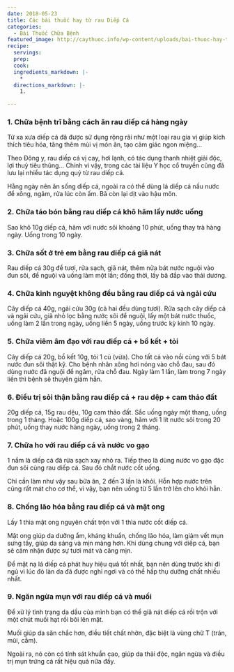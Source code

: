 ```yaml
---
date: 2018-05-23
title: Các bài thuốc hay từ rau Diếp Cá
categories:
  - Bài Thuốc Chữa Bệnh
featured_image: http://caythuoc.info/wp-content/uploads/bai-thuoc-hay-tu-rau-diep-ca-1.png
recipe:
  servings:  
  prep:  
  cook:  
  ingredients_markdown: |-
    * 
  directions_markdown: |-
    1. 

---
```

<h3>1. Chữa bệnh trĩ bằng cách ăn rau diếp cá hàng ngày</h3>

Từ xa xưa diếp cá đã được sử dụng rộng rãi như một loại rau gia vị giúp kích thích tiêu hóa, tăng thêm mùi vị món ăn, tạo cảm giác ngon miệng…

Theo Đông y, rau diếp cá vị cay, hơi lạnh, có tác dụng thanh nhiệt giải độc, lợi thuỷ tiêu thũng… Chính vì vậy, trong các tài liệu Y học cổ truyền cũng đã lưu lại nhiều tác dụng quý từ rau diếp cá.

Hằng ngày nên ăn sống diếp cá, ngoài ra có thể dùng lá diếp cá nấu nước để xông, ngâm, rửa lúc còn ấm. Bã còn lại dịt vào hậu môn.

<h3>2. Chữa táo bón bằng rau diếp cá khô hãm lấy nước uống</h3>

Sao khô 10g diếp cá, hãm với nước sôi khoảng 10 phút, uống thay trà hàng ngày. Uống trong 10 ngày.

<h3>3. Chữa sốt ở trẻ em bằng rau diếp cá giã nát</h3>

Rau diếp cá 30g để tươi, rửa sạch, giã nát, thêm nửa bát nước nguội vào đun sôi, để nguội và uống làm một lần; đồng thời, lấy bã đắp vào thái dương.

<h3>4. Chữa kinh nguyệt không đều bằng rau diếp cá và ngải cứu</h3>

Cây diếp cá 40g, ngải cứu 30g (cả hai đều dùng tươi). Rửa sạch cây diếp cá và ngải cứu, giã nhỏ lọc bằng nước sôi để nguội, lấy một bát nước thuốc, uống làm 2 lần trong ngày, uống liền 5 ngày, uống trước kỳ kinh 10 ngày.

<h3>5. Chữa viêm âm đạo với rau diếp cá + bồ kết + tỏi</h3>

Cây diếp cá 20g, bồ kết 10g, tỏi 1 củ (vừa). Cho tất cả vào nồi cùng với 5 bát nước đun sôi thật kỹ. Cho bệnh nhân xông hơi nóng vào chỗ đau, sau đó dùng nước đã nguội để ngâm, rửa chỗ đau. Ngày làm 1 lần, làm trong 7 ngày liền thì bệnh sẽ thuyên giảm hẳn.

<h3>6. Điều trị sỏi thận bằng rau diếp cá + rau dệp + cam thảo đất</h3>

20g diếp cá, 15g rau dệu, 10g cam thảo đất. Sắc uống ngày một thang, uống trong 1 tháng. Hoặc 100g diếp cá, sao vàng, hãm với 1 lít nước sôi trong 20 phút, uống thay nước hàng ngày, uống trong 2 tháng.

<h3>7. Chữa ho với rau diếp cá và nước vo gạo</h3>

1 nắm là diếp cá đã rửa sạch xay nhỏ ra. Tiếp theo là dùng nước vo gạo đặc đun sôi cùng rau diếp cá. Sau đó chắt nước cốt uống.

Chỉ cần làm như vậy sau bữa ăn, 2 đến 3 lần là khỏi. Hỗn hợp nước trên cũng rất mát cho cơ thể, vì vậy, bạn nên uống từ 5 lần trở lên cho khỏi hẳn.

<h3>8. Chống lão hóa bằng rau diếp cá và mật ong</h3>

Lấy 1 thìa mật ong nguyên chất trộn với 1 thìa nước cốt diếp cá.

Mật ong giúp da dưỡng ẩm, kháng khuẩn, chống lão hóa, làm giảm vết mụn sưng tấy, giúp da sáng và mịn màng hơn. Khi dùng chung với diếp cá, bạn sẽ cảm nhận được sự tươi mát và căng mịn.

Để mặt nạ lá diếp cá phát huy hiệu quả tốt nhất, bạn nên dùng trước khi đi ngủ vì lúc đó làn da đã được nghỉ ngơi và có thể hấp thụ dưỡng chất nhiều nhất.

<h3>9. Ngăn ngừa mụn với rau diếp cá và muối</h3>

Để xử lý tình trạng da dầu của mình bạn có thể giã nát diếp cá rồi trộn với một chút muối hạt rồi bôi lên mặt.

Muối giúp da săn chắc hơn, điều tiết chất nhờn, đặc biệt là vùng chữ T (trán, mũi, cằm).

Ngoài ra, nó còn có tính sát khuẩn cao, giúp da thải độc, ngăn ngừa và điều trị mụn trứng cá rất hiệu quả nữa đấy.
